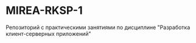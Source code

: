# MIREA-RKSP-1
Репозиторий с практическими занятиями по дисциплине "Разработка клиент-серверных приложений"
